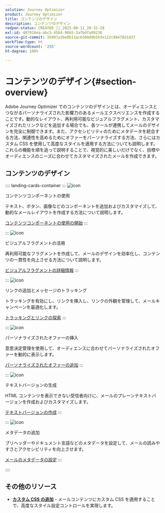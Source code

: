 ```yaml
---
solution: Journey Optimizer
product: Journey Optimizer
title: コンテンツのデザイン
description: コンテンツのデザイン
redpen-status: CREATED_||_2025-08-11_20-32-28
exl-id: 407918ea-abc5-45b4-96b5-3afbdfa89238
source-git-commit: 2b907a3be8b11ac6308d0b563e122c88478d1d37
workflow-type: ht
source-wordcount: '255'
ht-degree: 100%

---
```


# コンテンツのデザイン{#section-overview}

Adobe Journey Optimizer でのコンテンツのデザインとは、オーディエンスとつながるパーソナライズされた影響力のあるメールエクスペリエンスを作成することです。動的なレイアウト、再利用可能なビジュアルフラグメント、カスタマイズされたリンクなどを追加する場合でも、各ツールが連携してメールのデザインを完全に制御できます。また、アクセシビリティのためにメタデータを統合する方法、関連性を高めるためにオファーをパーソナライズする方法、さらにはカスタム CSS を使用して高度なスタイルを適用する方法についても説明します。これらの機能を順を追って説明することで、視覚的に美しいだけでなく、目標やオーディエンスのニーズに合わせてカスタマイズされたメールを作成できます。

## コンテンツのデザイン

:::: landing-cards-container
:::
![icon](https://cdn.experienceleague.adobe.com/icons/puzzle-piece.svg)

コンテンツコンポーネントの使用

テキスト、ボタン、画像などのコンポーネントを追加およびカスタマイズして、動的なメールレイアウトを作成する方法について説明します。

[コンテンツコンポーネントの使用の開始](../using/email/content-components.md)
:::

:::
![icon](https://cdn.experienceleague.adobe.com/icons/layer-group.svg)

ビジュアルフラグメントの活用

再利用可能なフラグメントを作成して、メールのデザインを効率化し、コンテンツの一貫性を向上させる方法について説明します。

[ビジュアルフラグメントの詳細情報](../using/email/use-visual-fragments.md)
:::

:::
![icon](https://cdn.experienceleague.adobe.com/icons/chart-line.svg)

リンクの追加とメッセージのトラッキング

トラッキングを有効にし、リンクを挿入し、リンクの外観を管理して、メールキャンペーンを最適化します。

[トラッキングとリンクの探索](../using/email/message-tracking.md)
:::

:::
![icon](https://cdn.experienceleague.adobe.com/icons/bullseye.svg)

パーソナライズされたオファーの挿入

意思決定管理を使用して、オーディエンスに合わせてパーソナライズされたオファーを動的に表示します。

[パーソナライズされたオファーの追加](../using/email/add-offers-email.md)
:::

:::
![icon](https://cdn.experienceleague.adobe.com/icons/file-alt.svg)

テキストバージョンの生成

HTML コンテンツを表示できない受信者向けに、メールのプレーンテキストバージョンを作成およびカスタマイズします。

[テキストバージョンの作成](../using/email/text-version-email.md)
:::

:::
![icon](https://cdn.experienceleague.adobe.com/icons/gear.svg)

メタデータの追加

プリヘッダーやドキュメント言語などのメタデータを設定して、メールの読みやすさとアクセシビリティを向上させます。

[メールのメタデータの設定](../using/email/email-metadata.md)
:::

::::


## その他のリソース

- **[カスタム CSS の追加](../using/email/custom-css.md)** - メールコンテンツにカスタム CSS を適用することで、高度なスタイル設定コントロールを実現します。

